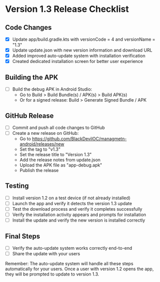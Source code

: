 # Version 1.3 Release Checklist

## Code Changes
- [x] Update app/build.gradle.kts with versionCode = 4 and versionName = "1.3"
- [x] Update update.json with new version information and download URL
- [x] Added improved auto-update system with installation verification
- [x] Created dedicated installation screen for better user experience

## Building the APK
- [ ] Build the debug APK in Android Studio:
  - Go to Build > Build Bundle(s) / APK(s) > Build APK(s)
  - Or for a signed release: Build > Generate Signed Bundle / APK

## GitHub Release
- [ ] Commit and push all code changes to GitHub
- [ ] Create a new release on GitHub:
  - Go to https://github.com/BlackDevilOC/managmetn-android/releases/new
  - Set the tag to "v1.3"
  - Set the release title to "Version 1.3"
  - Add the release notes from update.json
  - Upload the APK file as "app-debug.apk"
  - Publish the release

## Testing
- [ ] Install version 1.2 on a test device (if not already installed)
- [ ] Launch the app and verify it detects the version 1.3 update
- [ ] Test the download process and verify it completes successfully
- [ ] Verify the installation activity appears and prompts for installation
- [ ] Install the update and verify the new version is installed correctly

## Final Steps
- [ ] Verify the auto-update system works correctly end-to-end
- [ ] Share the update with your users

Remember: The auto-update system will handle all these steps automatically for your users. Once a user with version 1.2 opens the app, they will be prompted to update to version 1.3. 